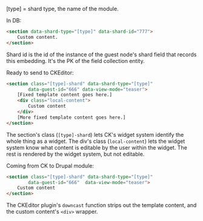 [type] = shard type, the name of the module.

In DB:

```html
<section data-shard-type="[type]" data-shard-id="777">
    Custom content.
</section>
```

Shard id is the id of the instance of the guest node's shard field that records 
this embedding. It's the PK of the field collection entity.

Ready to send to CKEditor:

```html
<section class="[type]-shard" data-shard-type="[type]" 
        data-guest-id="666" data-view-mode="teaser">
    [Fixed template content goes here.]
    <div class="local-content">
        Custom content
    </div>
    [More fixed template content goes here.]
</section>
```

The section's class (`[type]-shard`) lets CK's widget system identify 
the whole thing as a widget. The div's class (`local-content`) lets the widget system
know what content is editable by the user within the widget. The rest is rendered by the
widget system, but not editable. 

Coming from CK to Drupal module:

```html
<section class="[type]-shard" data-shard-type="[type]" 
        data-guest-id="666"  data-view-mode="teaser">
    Custom content
</section>
```

The CKEditor plugin's `downcast` function strips out the template content, and the
custom content's `<div>` wrapper.

